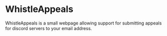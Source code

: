 # WhistleAppeals
WhistleAppeals is a small webpage allowing support for submitting appeals for discord servers to your email address.
